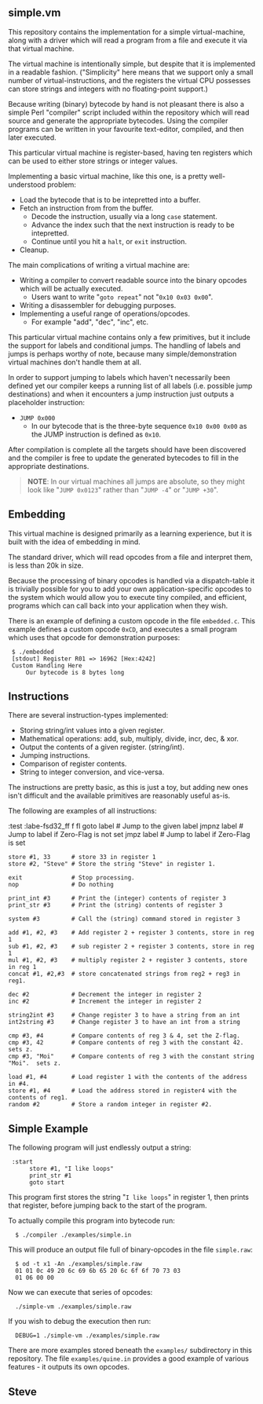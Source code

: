 simple.vm
---------

This repository contains the implementation for a simple virtual-machine, along with a driver which will read a program from a file and execute it via that virtual machine.

The virtual machine is intentionally simple, but despite that it is implemented in a  readable fashion.  ("Simplicity" here means that we support only a small number of virtual-instructions, and the registers the virtual CPU possesses can store strings and integers with no floating-point support.)

Because writing (binary) bytecode by hand is not pleasant there is also a simple Perl "compiler" script included within the repository which will read source and generate the appropriate bytecodes.  Using the compiler programs can be written in your favourite text-editor, compiled, and then later executed.

This particular virtual machine is register-based, having ten registers which can be used to either store strings or integer values.

Implementing a basic virtual machine, like this one, is a pretty well-understood problem:

* Load the bytecode that is to be intepretted into a buffer.
* Fetch an instruction from from the buffer.
   * Decode the instruction, usually via a long `case` statement.
   * Advance the index such that the next instruction is ready to be intepretted.
   * Continue until you hit a `halt`, or `exit` instruction.
* Cleanup.

The main complications of writing a virtual machine are:

* Writing a compiler to convert readable source into the binary opcodes which will be actually executed.
    * Users want to write "`goto repeat`" not "`0x10 0x03 0x00`".
* Writing a disassembler for debugging purposes.
* Implementing a useful range of operations/opcodes.
    * For example "add", "dec", "inc", etc.

This particular virtual machine contains only a few primitives, but it include the support for labels and conditional jumps.  The handling of labels and jumps is perhaps worthy of note, because many simple/demonstration virtual machines don't handle them at all.

In order to support jumping to labels which haven't necessarily been defined yet our compiler keeps a running list of all labels (i.e. possible jump destinations) and when it encounters a jump instruction just outputs a placeholder instruction:

* `JUMP 0x000`
    * In our bytecode that is the three-byte sequence `0x10 0x00 0x00` as the JUMP instruction is defined as `0x10`.

After compilation is complete all the targets should have been discovered and the compiler is free to update the generated bytecodes to fill in the appropriate destinations.

>**NOTE**:  In our virtual machines all jumps are absolute, so they might look like "`JUMP 0x0123`" rather than "`JUMP -4`" or "`JUMP +30`".




Embedding
---------

This virtual machine is designed primarily as a learning experience, but
it is built with the idea of embedding in mind.

The standard driver, which will read opcodes from a file and interpret them, is less than 20k in size.

Because the processing of binary opcodes is handled via a dispatch-table it is trivially possible for you to add your own application-specific opcodes to the system which would allow you to execute tiny compiled, and efficient, programs which can call back into your application when they wish.

There is an example of defining a custom opcode in the file `embedded.c`.  This example defines a custom opcode `0xCD`, and executes a small program which uses that opcode for demonstration purposes:

     $ ./embedded
     [stdout] Register R01 => 16962 [Hex:4242]
     Custom Handling Here
         Our bytecode is 8 bytes long




Instructions
------------

There are several instruction-types implemented:

* Storing string/int values into a given register.
* Mathematical operations: add, sub, multiply, divide, incr, dec, & xor.
* Output the contents of a given register. (string/int).
* Jumping instructions.
* Comparison of register contents.
* String to integer conversion, and vice-versa.

The instructions are pretty basic, as this is just a toy, but adding new ones isn't difficult and the available primitives are reasonably useful as-is.

The following are examples of all instructions:

:test
:labe-fsd32_ff  f fl
    goto  label       # Jump to the given label
    jmpnz label       # Jump to label if Zero-Flag is not set
    jmpz  label       # Jump to label if Zero-Flag is set

    store #1, 33      # store 33 in register 1
    store #2, "Steve" # Store the string "Steve" in register 1.

    exit              # Stop processing.
    nop               # Do nothing

    print_int #3      # Print the (integer) contents of register 3
    print_str #3      # Print the (string) contents of register 3

    system #3         # Call the (string) command stored in register 3

    add #1, #2, #3    # Add register 2 + register 3 contents, store in reg 1
    sub #1, #2, #3    # sub register 2 + register 3 contents, store in reg 1
    mul #1, #2, #3    # multiply register 2 + register 3 contents, store in reg 1
    concat #1, #2,#3  # store concatenated strings from reg2 + reg3 in reg1.

    dec #2            # Decrement the integer in register 2
    inc #2            # Increment the integer in register 2

    string2int #3     # Change register 3 to have a string from an int
    int2string #3     # Change register 3 to have an int from a string

    cmp #3, #4        # Compare contents of reg 3 & 4, set the Z-flag.
    cmp #3, 42        # Compare contents of reg 3 with the constant 42.  sets z.
    cmp #3, "Moi"     # Compare contents of reg 3 with the constant string "Moi".  sets z.

    load #1, #4       # Load register 1 with the contents of the address in #4.
    store #1, #4      # Load the address stored in register4 with the contents of reg1.
    random #2         # Store a random integer in register #2.



Simple Example
--------------

The following program will just endlessly output a string:

     :start
          store #1, "I like loops"
          print_str #1
          goto start

This program first stores the string "`I like loops`" in register 1, then prints that register, before jumping back to the start of the program.

To actually compile this program into bytecode run:

      $ ./compiler ./examples/simple.in

This will produce an output file full of binary-opcodes in the file `simple.raw`:

      $ od -t x1 -An ./examples/simple.raw
      01 01 0c 49 20 6c 69 6b 65 20 6c 6f 6f 70 73 03
      01 06 00 00

Now we can execute that series of opcodes:

      ./simple-vm ./examples/simple.raw

If you wish to debug the execution then run:

      DEBUG=1 ./simple-vm ./examples/simple.raw

There are more examples stored beneath the `examples/` subdirectory in this repository.   The file `examples/quine.in` provides a good example of various features - it outputs its own opcodes.

Steve
--
